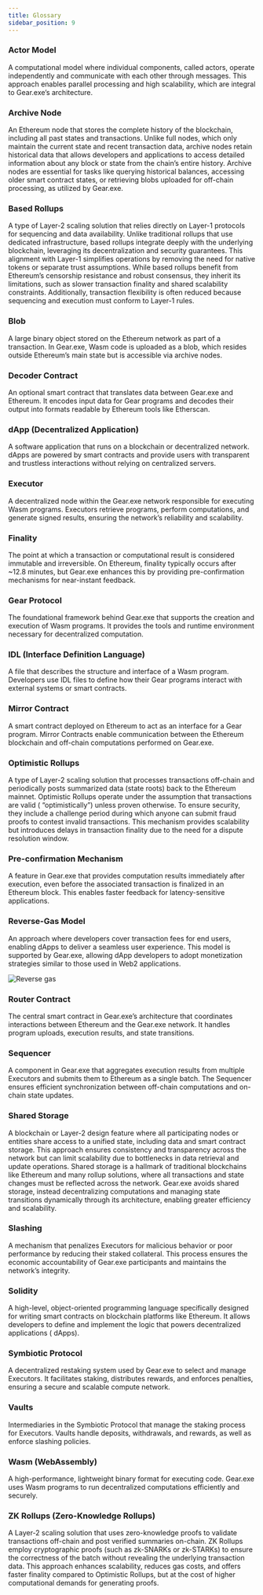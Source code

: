```yaml
---
title: Glossary
sidebar_position: 9
---
```


### Actor Model

A computational model where individual components, called actors, operate independently and communicate with each other
through messages. This approach enables parallel processing and high scalability, which are integral to Gear.exe’s
architecture.

### Archive Node

An Ethereum node that stores the complete history of the blockchain, including all past states and transactions. Unlike
full nodes, which only maintain the current state and recent transaction data, archive nodes retain historical data that
allows developers and applications to access detailed information about any block or state from the chain’s entire
history. Archive nodes are essential for tasks like querying historical balances, accessing older smart contract states,
or retrieving blobs uploaded for off-chain processing, as utilized by Gear.exe.

### Based Rollups

A type of Layer-2 scaling solution that relies directly on Layer-1 protocols for sequencing and data availability.
Unlike traditional rollups that use dedicated infrastructure, based rollups integrate deeply with the underlying
blockchain, leveraging its decentralization and security guarantees. This alignment with Layer-1 simplifies operations
by removing the need for native tokens or separate trust assumptions. While based rollups benefit from Ethereum’s
censorship resistance and robust consensus, they inherit its limitations, such as slower transaction finality and shared
scalability constraints. Additionally, transaction flexibility is often reduced because sequencing and execution must
conform to Layer-1 rules.

### Blob

A large binary object stored on the Ethereum network as part of a transaction. In Gear.exe, Wasm code is uploaded as a
blob, which resides outside Ethereum’s main state but is accessible via archive nodes.

### Decoder Contract

An optional smart contract that translates data between Gear.exe and Ethereum. It encodes input data for Gear programs
and decodes their output into formats readable by Ethereum tools like Etherscan.

### dApp (Decentralized Application)

A software application that runs on a blockchain or decentralized network. dApps are powered by smart contracts and
provide users with transparent and trustless interactions without relying on centralized servers.

### Executor

A decentralized node within the Gear.exe network responsible for executing Wasm programs. Executors retrieve programs,
perform computations, and generate signed results, ensuring the network’s reliability and scalability.

### Finality

The point at which a transaction or computational result is considered immutable and irreversible. On Ethereum, finality
typically occurs after ~12.8 minutes, but Gear.exe enhances this by providing pre-confirmation mechanisms for
near-instant feedback.

### Gear Protocol

The foundational framework behind Gear.exe that supports the creation and execution of Wasm programs. It provides the
tools and runtime environment necessary for decentralized computation.

### IDL (Interface Definition Language)

A file that describes the structure and interface of a Wasm program. Developers use IDL files to define how their Gear
programs interact with external systems or smart contracts.

### Mirror Contract

A smart contract deployed on Ethereum to act as an interface for a Gear program. Mirror Contracts enable communication
between the Ethereum blockchain and off-chain computations performed on Gear.exe.

### Optimistic Rollups

A type of Layer-2 scaling solution that processes transactions off-chain and periodically posts summarized data (state
roots) back to the Ethereum mainnet. Optimistic Rollups operate under the assumption that transactions are valid (
“optimistically”) unless proven otherwise. To ensure security, they include a challenge period during which anyone can
submit fraud proofs to contest invalid transactions. This mechanism provides scalability but introduces delays in
transaction finality due to the need for a dispute resolution window.

### Pre-confirmation Mechanism

A feature in Gear.exe that provides computation results immediately after execution, even before the associated
transaction is finalized in an Ethereum block. This enables faster feedback for latency-sensitive applications.

### Reverse-Gas Model

An approach where developers cover transaction fees for end users, enabling dApps to deliver a seamless user experience.
This model is supported by Gear.exe, allowing dApp developers to adopt monetization strategies similar to those used in
Web2 applications.

<img src="/gear-exe/whitepaper/img/reverse-gas.png" alt="Reverse gas"/>

### Router Contract

The central smart contract in Gear.exe’s architecture that coordinates interactions between Ethereum and the Gear.exe
network. It handles program uploads, execution results, and state transitions.

### Sequencer

A component in Gear.exe that aggregates execution results from multiple Executors and submits them to Ethereum as a
single batch. The Sequencer ensures efficient synchronization between off-chain computations and on-chain state updates.

### Shared Storage

A blockchain or Layer-2 design feature where all participating nodes or entities share access to a unified state,
including data and smart contract storage. This approach ensures consistency and transparency across the network but can
limit scalability due to bottlenecks in data retrieval and update operations. Shared storage is a hallmark of
traditional blockchains like Ethereum and many rollup solutions, where all transactions and state changes must be
reflected across the network. Gear.exe avoids shared storage, instead decentralizing computations and managing state
transitions dynamically through its architecture, enabling greater efficiency and scalability.

### Slashing

A mechanism that penalizes Executors for malicious behavior or poor performance by reducing their staked collateral.
This process ensures the economic accountability of Gear.exe participants and maintains the network’s integrity.

### Solidity

A high-level, object-oriented programming language specifically designed for writing smart contracts on blockchain
platforms like Ethereum. It allows developers to define and implement the logic that powers decentralized applications (
dApps).

### Symbiotic Protocol

A decentralized restaking system used by Gear.exe to select and manage Executors. It facilitates staking, distributes
rewards, and enforces penalties, ensuring a secure and scalable compute network.

### Vaults

Intermediaries in the Symbiotic Protocol that manage the staking process for Executors. Vaults handle deposits,
withdrawals, and rewards, as well as enforce slashing policies.

### Wasm (WebAssembly)

A high-performance, lightweight binary format for executing code. Gear.exe uses Wasm programs to run decentralized
computations efficiently and securely.

### ZK Rollups (Zero-Knowledge Rollups)

A Layer-2 scaling solution that uses zero-knowledge proofs to validate transactions off-chain and post verified
summaries on-chain. ZK Rollups employ cryptographic proofs (such as zk-SNARKs or zk-STARKs) to ensure the correctness of
the batch without revealing the underlying transaction data. This approach enhances scalability, reduces gas costs, and
offers faster finality compared to Optimistic Rollups, but at the cost of higher computational demands for generating
proofs.

